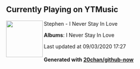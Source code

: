 ## Currently Playing on YTMusic

[<img align="left" width="100" src="https://lh3.googleusercontent.com/oQOEwdAhMPcbrON3iErbrljwDk4NHk9l7QzniXwsMVJN9cmZwkooXPR9-hZgFR6lKixPuTl6Vo5KgQZsNQ">](https://music.youtube.com/channel/UC-pWHpBjdGG69N9mM2auIAA)

Stephen - I Never Stay In Love

**Albums**: I Never Stay In Love

Last updated at 09/03/2020 17:27

#### Generated with [20chan/github-now](https://github.com/20chan/github-now)


<!--
**20chan/20chan** is a ✨ _special_ ✨ repository because its `README.md` (this file) appears on your GitHub profile.

Here are some ideas to get you started:

- 🔭 I’m currently working on ...
- 🌱 I’m currently learning ...
- 👯 I’m looking to collaborate on ...
- 🤔 I’m looking for help with ...
- 💬 Ask me about ...
- 📫 How to reach me: ...
- 😄 Pronouns: ...
- ⚡ Fun fact: ...
-->
